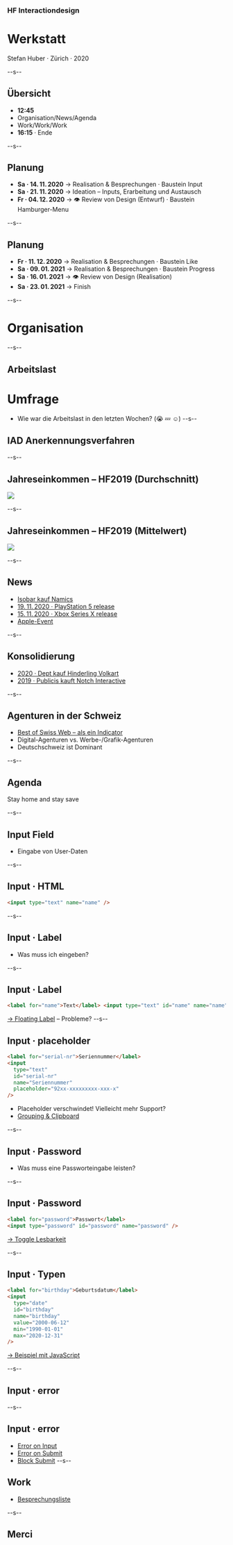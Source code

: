 ### HF Interactiondesign

# Werkstatt

Stefan Huber · Zürich · 2020 <!-- .element: class="footer" -->

--s--
## Übersicht

* **12:45**
* Organisation/News/Agenda
* Work/Work/Work
* **16:15** · Ende

--s--

## Planung

- **Sa · 14. 11. 2020** → Realisation & Besprechungen · Baustein Input
- **Sa · 21. 11. 2020** → Ideation – Inputs, Erarbeitung und Austausch
- **Fr · 04. 12. 2020** → 👁 Review von Design (Entwurf) · Baustein Hamburger-Menu

--s--

## Planung

- **Fr · 11. 12. 2020** → Realisation & Besprechungen · Baustein Like
- **Sa · 09. 01. 2021** → Realisation & Besprechungen · Baustein Progress
- **Sa · 16. 01. 2021** → 👁 Review von Design (Realisation)
- **Sa · 23. 01. 2021** → Finish


--s--
# Organisation
--s--
## Arbeitslast

# Umfrage
* Wie war die Arbeitslast in den letzten Wochen? (😭 💤 ☺️)
--s--
## IAD Anerkennungsverfahren

--s--



## Jahreseinkommen – HF2019 (Durchschnitt)

![](https://signalwerk.github.io/IAD.Chart/charts/IAD2019_income.svg) <!-- .element: class="pic" -->





--s--

## Jahreseinkommen – HF2019 (Mittelwert)


![](https://signalwerk.github.io/IAD.Chart/charts/IAD2019_income_median.svg) <!-- .element: class="pic" -->


--s--
## News

* [Isobar kauf Namics](https://www.computerworld.ch/business/uebernahme/isobar-namics-fusionieren-2605026.html)
* [19. 11. 2020 · PlayStation 5 release](https://www.wired.com/review/playstation-5/)
* [15. 11. 2020 · Xbox Series X release](https://www.wired.com/review/xbox-series-x-review/)
* [Apple-Event](https://www.apple.com/apple-events/november-2020/)

--s--
## Konsolidierung

* [2020 · Dept kauf Hinderling Volkart](https://www.persoenlich.com/digital/dept-ubernimmt-hinderling-volkart)
* [2019 · Publicis kauft Notch Interactive](http://www.kleinreport.ch/news/publicis-kauft-notch-interactive-93751/)


--s--
## Agenturen in der Schweiz

* [Best of Swiss Web – als ein Indicator](https://www.bestofswissweb.swiss/de/hall-of-fame/10-jahres-rangliste/)
* Digital-Agenturen vs. Werbe-/Grafik-Agenturen
* Deutschschweiz ist Dominant

--s--
## Agenda

Stay home and stay save

--s--


## Input Field

- Eingabe von User-Daten

--s--

## Input · HTML

```html
<input type="text" name="name" />
```

--s--

## Input · Label

- Was muss ich eingeben?

--s--

## Input · Label

```html
<label for="name">Text</label> <input type="text" id="name" name="name" />
```

[→ Floating Label](https://codepen.io/subhashrajput/pen/jPvRWE) – Probleme?
--s--

## Input · placeholder

```html
<label for="serial-nr">Seriennummer</label>
<input
  type="text"
  id="serial-nr"
  name="Seriennummer"
  placeholder="92xx-xxxxxxxxx-xxx-x"
/>
```

* Placeholder verschwindet! Vielleicht mehr Support?
* [Grouping & Clipboard](https://medipass.github.io/react-credit-card-input/?selectedKind=CreditCardInput&selectedStory=default&full=0&addons=1&stories=1&panelRight=0&addonPanel=storybook%2Factions%2Factions-panel)

--s--

## Input · Password

- Was muss eine Passworteingabe leisten?

--s--

## Input · Password

```html
<label for="password">Passwort</label>
<input type="password" id="password" name="password" />
```

[→ Toggle Lesbarkeit](https://codepen.io/Sohail05/pen/yOpeBm)

--s--

## Input · Typen

```html
<label for="birthday">Geburtsdatum</label>
<input
  type="date"
  id="birthday"
  name="birthday"
  value="2000-06-12"
  min="1990-01-01"
  max="2020-12-31"
/>
```

[→ Beispiel mit JavaScript](https://projects.wojtekmaj.pl/react-calendar/)

--s--

## Input · error
--s--
## Input · error

* [Error on Input](https://vuelidate.js.org/#sub-basic-form)
* [Error on Submit](https://migros-gruppe.jobs/de/karrieremoeglichkeiten/berufsbildung/schnuppern)
* [Block Submit](https://codepen.io/vfuziy/pen/rmqaMK)
--s--
## Work

* [Besprechungsliste](https://docs.google.com/spreadsheets/d/1FhjgZ8ucKH7aP9TJN3k1qf6nz3QwWn36JI1yQ7-VmcE/edit?usp=sharing)

--s--
## Merci
